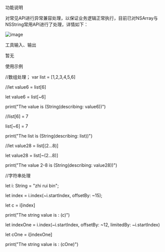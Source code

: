 功能说明

对常见API进行异常兼容处理，以保证业务逻辑正常执行，目前已对NSArray与NSString常用API进行了处理，详情如下：

![image](https://user-images.githubusercontent.com/4407961/110412141-aa103180-80c6-11eb-898e-561e547e49f2.png)


工具输入、输出

暂无

使用示例

 //数组处理；
var list = [1,2,3,4,5,6]

//let value6 = list[6]

let value6 = list[~6]

print("The value is \(String(describing: value6))")

//list[6] = 7

list[~6] = 7

print("The list is \(String(describing: list))")

//let value28 = list[(2...8)]

let value28 = list[~(2...8)]

print("The value 2-8 is \(String(describing: value28))")

//字符串处理

let i: String = "zhi rui bin";

let index = i.index(~i.startIndex, offsetBy: ~15);

let c = i[index]

print("The string value is : \(c)")

let indexOne = i.index(~i.startIndex, offsetBy: ~12, limitedBy: ~i.startIndex)

let cOne = i[indexOne]

print("The string value is : \(cOne)")

